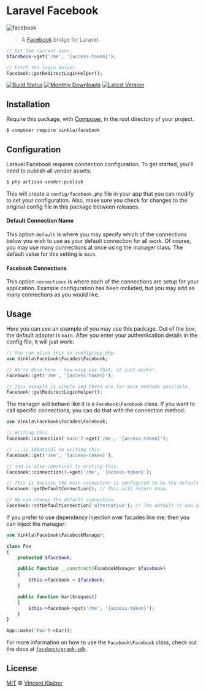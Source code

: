# Laravel Facebook

![facebook](https://cloud.githubusercontent.com/assets/499192/8819568/a195be0a-304d-11e5-87e6-9a7cdebb32fe.png)

> A [Facebook](https://github.com/facebook/php-graph-sdk) bridge for Laravel.

```php
// Get the current user.
$facebook->get('/me', '{access-token}');

// Fetch the login helper.
Facebook::getRedirectLoginHelper();
```

[![Build Status](https://badgen.net/github/checks/vinkla/laravel-facebook?label=build&icon=github)](https://github.com/vinkla/laravel-facebook/actions)
[![Monthly Downloads](https://badgen.net/packagist/dm/vinkla/facebook)](https://packagist.org/packages/vinkla/laravel-facebook/stats)
[![Latest Version](https://badgen.net/github/release/vinkla/laravel-facebook)](https://github.com/vinkla/laravel-facebook/releases)

## Installation

Require this package, with [Composer](https://getcomposer.org/), in the root directory of your project.

```bash
$ composer require vinkla/facebook
```

## Configuration

Laravel Facebook requires connection configuration. To get started, you'll need to publish all vendor assets:

```bash
$ php artisan vendor:publish
```

This will create a `config/facebook.php` file in your app that you can modify to set your configuration. Also, make sure you check for changes to the original config file in this package between releases.

#### Default Connection Name

This option `default` is where you may specify which of the connections below you wish to use as your default connection for all work. Of course, you may use many connections at once using the manager class. The default value for this setting is `main`.

#### Facebook Connections

This option `connections` is where each of the connections are setup for your application. Example configuration has been included, but you may add as many connections as you would like.

## Usage

Here you can see an example of you may use this package. Out of the box, the default adapter is `main`. After you enter your authentication details in the config file, it will just work:

```php
// You can alias this in config/app.php.
use Vinkla\Facebook\Facades\Facebook;

// We're done here - how easy was that, it just works!
Facebook::get('/me', '{access-token}');

// This example is simple and there are far more methods available.
Facebook::getRedirectLoginHelper();
```

The manager will behave like it is a `Facebook\Facebook` class. If you want to call specific connections, you can do that with the connection method:

```php
use Vinkla\Facebook\Facades\Facebook;

// Writing this...
Facebook::connection('main')->get('/me', '{access-token}');

// ...is identical to writing this
Facebook::get('/me', '{access-token}');

// and is also identical to writing this.
Facebook::connection()->get('/me', '{access-token}');

// This is because the main connection is configured to be the default.
Facebook::getDefaultConnection(); // This will return main.

// We can change the default connection.
Facebook::setDefaultConnection('alternative'); // The default is now alternative.
```

If you prefer to use dependency injection over facades like me, then you can inject the manager:

```php
use Vinkla\Facebook\FacebookManager;

class Foo
{
    protected $facebook;

    public function __construct(FacebookManager $facebook)
    {
        $this->facebook = $facebook;
    }

    public function bar($request)
    {
        $this->facebook->get('/me', '{access-token}');
    }
}

App::make('Foo')->bar();
```

For more information on how to use the `Facebook\Facebook` class, check out the docs at [`facebook/graph-sdk`](https://github.com/facebook/php-graph-sdk).

## License

[MIT](LICENSE) © [Vincent Klaiber](https://doubledip.se)
